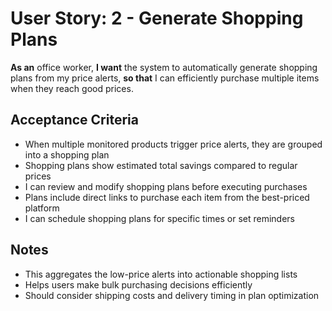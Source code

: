 # User Story: 2 - Generate Shopping Plans

**As an** office worker,
**I want** the system to automatically generate shopping plans from my price alerts,
**so that** I can efficiently purchase multiple items when they reach good prices.

## Acceptance Criteria

* When multiple monitored products trigger price alerts, they are grouped into a shopping plan
* Shopping plans show estimated total savings compared to regular prices
* I can review and modify shopping plans before executing purchases
* Plans include direct links to purchase each item from the best-priced platform
* I can schedule shopping plans for specific times or set reminders

## Notes

* This aggregates the low-price alerts into actionable shopping lists
* Helps users make bulk purchasing decisions efficiently
* Should consider shipping costs and delivery timing in plan optimization
